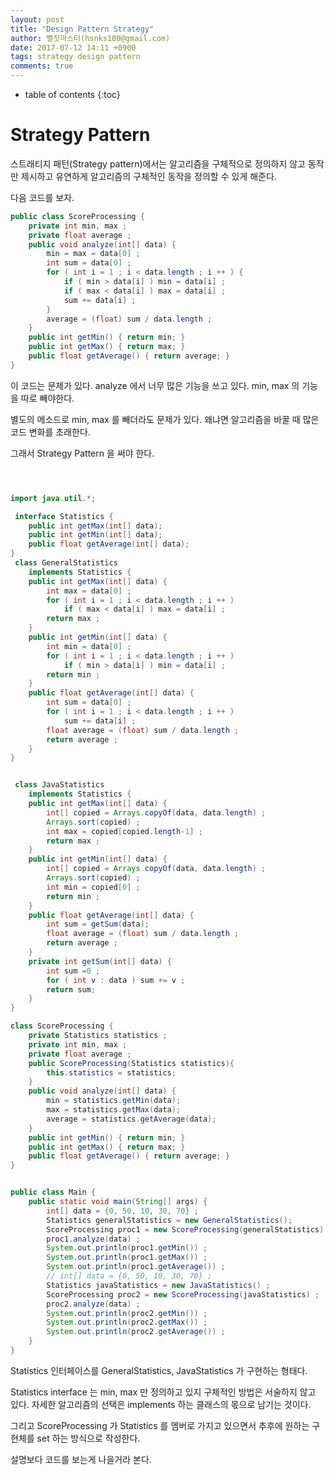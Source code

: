```yaml
---
layout: post
title: "Design Pattern Strategy"
author: 뻘짓마스터(hsnks100@gmail.com)
date: 2017-07-12 14:11 +0900
tags: strategy design pattern
comments: true
---
```

* table of contents
{:toc}




# Strategy Pattern
스트래티지 패턴(Strategy pattern)에서는 알고리즘을 구체적으로 정의하지 않고 동작만 제시하고 유연하게 알고리즘의 구체적인 동작을 정의할 수 있게 해준다. 


다음 코드를 보자.


``` java
public class ScoreProcessing {
    private int min, max ;
    private float average ;
    public void analyze(int[] data) {
        min = max = data[0] ;
        int sum = data[0] ;
        for ( int i = 1 ; i < data.length ; i ++ ) {
            if ( min > data[i] ) min = data[i] ;
            if ( max < data[i] ) max = data[i] ;
            sum += data[i] ;
        }
        average = (float) sum / data.length ;
    }
    public int getMin() { return min; }
    public int getMax() { return max; }
    public float getAverage() { return average; }
} 
``` 

이 코드는 문제가 있다. analyze 에서 너무 많은 기능을 쓰고 있다. min, max 의 기능을 따로 빼야한다.

별도의 메소드로 min, max 를 빼더라도 문제가 있다. 왜냐면 알고리즘을 바꿀 때 많은 코드 변화를 초래한다.

그래서 Strategy Pattern 을 써야 한다.

```java



import java.util.*;

 interface Statistics {
    public int getMax(int[] data);
    public int getMin(int[] data);
    public float getAverage(int[] data);
}
 class GeneralStatistics
    implements Statistics {
    public int getMax(int[] data) {
        int max = data[0] ;
        for ( int i = 1 ; i < data.length ; i ++ )
            if ( max < data[i] ) max = data[i] ;
        return max ;
    }
    public int getMin(int[] data) {
        int min = data[0] ;
        for ( int i = 1 ; i < data.length ; i ++ )
            if ( min > data[i] ) min = data[i] ;
        return min ;
    }
    public float getAverage(int[] data) {
        int sum = data[0] ;
        for ( int i = 1 ; i < data.length ; i ++ )
            sum += data[i] ;
        float average = (float) sum / data.length ;
        return average ;
    }
}


 class JavaStatistics
    implements Statistics {
    public int getMax(int[] data) {
        int[] copied = Arrays.copyOf(data, data.length) ;
        Arrays.sort(copied) ;
        int max = copied[copied.length-1] ;
        return max ;
    }
    public int getMin(int[] data) {
        int[] copied = Arrays.copyOf(data, data.length) ;
        Arrays.sort(copied) ;
        int min = copied[0] ;
        return min ;
    }
    public float getAverage(int[] data) {
        int sum = getSum(data);
        float average = (float) sum / data.length ;
        return average ;
    }
    private int getSum(int[] data) {
        int sum =0 ;
        for ( int v : data ) sum += v ;
        return sum;
    }
}

class ScoreProcessing {
    private Statistics statistics ;
    private int min, max ;
    private float average ;
    public ScoreProcessing(Statistics statistics){
        this.statistics = statistics;
    }
    public void analyze(int[] data) {
        min = statistics.getMin(data);
        max = statistics.getMax(data);
        average = statistics.getAverage(data);
    }
    public int getMin() { return min; }
    public int getMax() { return max; }
    public float getAverage() { return average; }
}


public class Main {
    public static void main(String[] args) {
        int[] data = {0, 50, 10, 30, 70} ;
        Statistics generalStatistics = new GeneralStatistics();
        ScoreProcessing proc1 = new ScoreProcessing(generalStatistics) ;
        proc1.analyze(data) ;
        System.out.println(proc1.getMin()) ;
        System.out.println(proc1.getMax()) ;
        System.out.println(proc1.getAverage()) ;
        // int[] data = {0, 50, 10, 30, 70} ;
        Statistics javaStatistics = new JavaStatistics() ;
        ScoreProcessing proc2 = new ScoreProcessing(javaStatistics) ;
        proc2.analyze(data) ;
        System.out.println(proc2.getMin()) ;
        System.out.println(proc2.getMax()) ;
        System.out.println(proc2.getAverage()) ;
    }
} 
```

Statistics 인터페이스를 GeneralStatistics, JavaStatistics 가 구현하는 형태다. 

Statistics interface 는 min, max 만 정의하고 있지 구체적인 방법은 서술하지 않고 있다. 자세한 알고리즘의 선택은 implements 하는 클래스의 몫으로 남기는 것이다. 

그리고 ScoreProcessing 가 Statistics 를 멤버로 가지고 있으면서 추후에 원하는 구현체를 set 하는 방식으로 작성한다.

설명보다 코드를 보는게 나을거라 본다.


